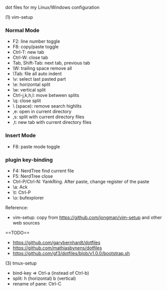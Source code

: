 dot files for my Linux/Windows configuration

(1) vim-setup

### Normal Mode
* F2: line number toggle
* F8: copy/paste toggle
* Ctrl-T: new tab
* Ctrl-W: close tab
* Tab, Shift-Tab: next tab, previous tab
* \\W: trailing space remove all
* \\Tab: file all auto indent
* \\v: select last pasted part
* \\e: horizontal split
* \\w: vertical split
* Ctrl-j,k,h,l: move between splits
* \\q: close split
* \\ (space): remove search highlits
* ,e: open in current directory
* ,s: split with current directory files
* ,t: new tab with current directory files

### Insert Mode
* F8: paste mode toggle

### plugin key-binding

* F4: NerdTree find current file
* F5: NerdTree close
* Ctrl-P/Ctrl-N: YankRing. After paste, change register of the paste
* \\a: Ack
* \\t: Ctrl-P
* \\o: bufexplorer

Reference:
- vim-setup: copy from https://github.com/jongman/vim-setup and other web sources

==TODO==
 - https://github.com/garybernhardt/dotfiles
 - https://github.com/mathiasbynens/dotfiles
 - https://github.com/gf3/dotfiles/blob/v1.0.0/bootstrap.sh

(3) tmux-setup
 - bind-key => Ctrl-a (instead of Ctrl-b)
 - split: h (horizontal) b (vertical)
 - rename of pane: Ctrl-C

